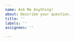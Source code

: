 ```yaml
---
name: Ask Me Anything!
about: Describe your question.
title: ''
labels: ''
assignees: ''

---
```



